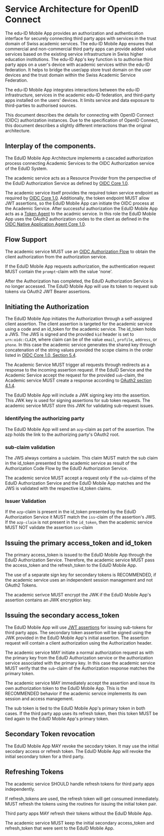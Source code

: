 # Service Architecture for OpenID Connect

The edu-ID Mobile App provides an authorization and authentication interface for securely connecting third party apps with services in the trust domain of Swiss academic services. The edu-ID Mobile App ensures that commercial and non-commercial third party apps can provide added value services based on the existing service infrastructure in Swiss higher education institutions. The edu-ID App's key function is to authorise third party apps on a user's device with academic services within the edu-ID federation. It helps to bridge the user/app store trust domain on the user devices and the trust domain within the Swiss Academic Service Federation.

The edu-ID Mobile App integrates interactions between the edu-ID infrastructure, services in the academic edu-ID federation, and third-party apps installed on the users' devices. It limits service and data exposure to third-parties to authorised sources.

This document describes the details for connecting with OpenID Connect (OIDC) authorization instances. Due to the specification of OpenID Connect, this document describes a slightly different interactions than the original architecture.

## Interplay of the components.

The EduID Mobile App Architecture implements a cascaded authorization process connecting Academic Services to the OIDC Authorization service of the EduID System.

The academic service acts as a Resource Provider from the perspective of the EduID Authorization Service as defined by [OIDC Core 1.0](http://openid.net/specs/openid-connect-core-1_0.html).

The academic service itself provides the required token service endpoint as required by [OIDC Core 1.0](http://openid.net/specs/openid-connect-core-1_0.html). Additionally, the token endpoint MUST allow JWT assertions, so the EduID Mobile App can initiate the OIDC process at the Academic Service. After successful authorization the EduID Mobile App acts as a [Token Agent](http://openid.bitbucket.org/draft-native-application-agent-core-01.html) to the acadmic service. In this role the EduID Mobile App uses the OAuth2 authorization codes to the client as defined in the [OIDC Native Application Agent Core 1.0](http://openid.bitbucket.org/draft-native-application-agent-core-01.html).

## Flow Support

The academic service MUST use an [OIDC Authorization Flow](http://openid.net/specs/openid-connect-core-1_0.html) to obtain the client authorization from the authorization service.

If the EduID Mobile App requests authorization, the authentication request MUST contain the ```prompt```-claim with the value 'none'.

After the Authorization has completed, the EduID Authorization Service is no longer accessed. The EduID Mobile App will use its token to request sub tokens via OAuth2 JWT Bearer assertions.

## Initiating the Authorization

The EduID Mobile App initiates the Authorization through a self-assigned client assertion. The client assertion is targeted for the academic service using a code and an id_token for the academic service. The id_token holds a JWS. The JWS is signed and the provided ```kid``` header is set to ```urn:oidc:CLAIM```, where claim can be of the value ```email```, ```profile```, ```address```, or ```phone```. In this case the academic service generates the shared key through concatenation of the string values provided the scope claims in the order listed in [OIDC Core 1.0, Section 5.4](http://openid.net/specs/openid-connect-core-1_0.html#ScopeClaims).

The Academic Service MUST trigger all requests through redirects as a response to the incoming assertion request. If the EduID Service and the Academic Service accept the request for the provided ```sub```-claim, the Academic service MUST create a response according to [OAuth2 section 4.1.4](https://tools.ietf.org/html/rfc6749#section-4.1.4).

The EduID Mobile App will include a JWK signing key into the assertion. This JWK key is used for signing assertions for sub token requests. The academic service MUST store this JWK for validating sub-request issues.

### Identifying the authorizing party

The EduID Mobile App will send an ```azp```-claim as part of the assertion. The azp holds the link to the authorizing party's OAuth2 root.

### sub-claim validation

The JWS always contains a ```sub```claim. This claim MUST match the sub claim in the id_token presented to the
academic service as result of the Authorization Code Flow by the EduID Authorization Service.

The academic service MUST accept a request only if the ```sub```-claims of the EduID Authorization Service and the EduID Mobile App matches and the JWS is validated with the respective id_token claims.

### Issuer Validation

If the ```azp```-claim is present in the id_token presented by the EduID Authorization Service it MUST match the ```iss```-claim of the assertion's JWS. If the ```azp-claim``` is not present in the ```id_token```, then the academic service MUST NOT validate the assertion ```iss```-claim

## Issuing the primary access_token and id_token

The primary access_token is issued to the EduID Mobile App through the EduID Authorization Service. Therefore, the academic service MUST pass the access_token and the refresh_token to the EduID Mobile App.

The use of a separate sign key for secondary tokens is RECOMMENDED, if the academic service uses an independent session management and not OAuth2 Tokens.

The academic serivce MUST encrypt the JWK if the EduID Mobile App's assertion contains an JWK encryption key.

## Issuing the secondary access_token

The EduID Mobile App will use [JWT assertions](https://tools.ietf.org/html/rfc7523) for issuing sub-tokens for third party apps. The secondary token assertion will be signed using the JWK provided in the EduID Mobile App's initial assertion. The assertion request will contain a client authorization using the Authorization header.

The academic service MAY initiate a normal authorization request as with the primary key from the EduID Authorization service or the authorization service associated with the primary key. In this case the academic service MUST verify that the ```sub```-claim of the Authorization response matches the primary token.

The academic service MAY immediately accept the assertion and issue its own authorization token to the EduID Mobile App. This is the RECOMMENDED behavior if the academic service implements its own session and access management.

The sub token is tied to the EduID Mobile App's primary token in both cases. If the third party app uses its refresh token, then this token MUST be tied again to the EduID Mobile App's primary token.

## Secondary Token revocation

The EduID Mobile App MAY revoke the secodary token. It may use the initial secodary access or refresh token. The EduID Mobile App will revoke the initial secondary token for a third party.

## Refreshing Tokens

The academic service SHOULD handle refresh tokens for third party apps independently.

If refresh_tokens are used, the refresh token will get consumed immediately. MUST refresh the tokens using the routines for issuing the initial token pair.

Third party apps MAY refresh their tokens without the EduID Mobile App.

The academic service MUST keep the initial secondary access_token and refresh_token that were sent to the EduID Mobile App.
